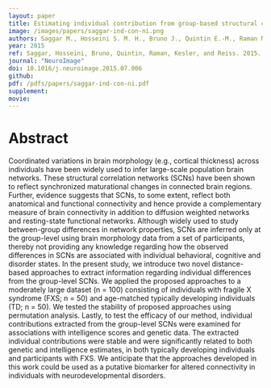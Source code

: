 ```yaml
---
layout: paper
title: Estimating individual contribution from group-based structural correlation networks
image: /images/papers/saggar-ind-con-ni.png
authors: Saggar M., Hosseini S. M. H., Bruno J., Quintin E.-M., Raman M. M., Kesler S. R., Reiss A. L.
year: 2015
ref: Saggar, Hosseini, Bruno, Quintin, Raman, Kesler, and Reiss. 2015. NeuroImage.
journal: "NeuroImage"
doi: 10.1016/j.neuroimage.2015.07.006
github:
pdf: /pdfs/papers/saggar-ind-con-ni.pdf
supplement:
movie:
---
```


# Abstract

Coordinated variations in brain morphology (e.g., cortical thickness) across individuals have been widely used to infer large-scale population brain networks. These structural correlation networks (SCNs) have been shown to reflect synchronized maturational changes in connected brain regions. Further, evidence suggests that SCNs, to some extent, reflect both anatomical and functional connectivity and hence provide a complementary measure of brain connectivity in addition to diffusion weighted networks and resting-state functional networks. Although widely used to study between-group differences in network properties, SCNs are inferred only at the group-level using brain morphology data from a set of participants, thereby not providing any knowledge regarding how the observed differences in SCNs are associated with individual behavioral, cognitive and disorder states. In the present study, we introduce two novel distance-based approaches to extract information regarding individual differences from the group-level SCNs. We applied the proposed approaches to a moderately large dataset (n = 100) consisting of individuals with fragile X syndrome (FXS; n = 50) and age-matched typically developing individuals (TD; n = 50). We tested the stability of proposed approaches using permutation analysis. Lastly, to test the efficacy of our method, individual contributions extracted from the group-level SCNs were examined for associations with intelligence scores and genetic data. The extracted individual contributions were stable and were significantly related to both genetic and intelligence estimates, in both typically developing individuals and participants with FXS. We anticipate that the approaches developed in this work could be used as a putative biomarker for altered connectivity in individuals with neurodevelopmental disorders.
